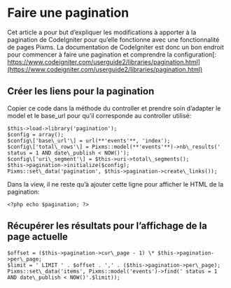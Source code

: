 # Faire une pagination

Cet article a pour but d’expliquer les modifications à apporter à la pagination de CodeIgniter pour qu’elle fonctionne avec une fonctionnalité de pages Pixms. La documentation de CodeIgniter est donc un bon endroit pour commencer à faire une pagination et comprendre la configuration[: https://www.codeigniter.com/userguide2/libraries/pagination.html](https://www.codeigniter.com/userguide2/libraries/pagination.html)

Créer les liens pour la pagination
----------------------------------

Copier ce code dans la méthode du controller et prendre soin d’adapter le model et le base\_url pour qu’il corresponde au controller utilisé:

    $this->load->library('pagination');
    $config = array();
    $config\['base\_url'\] = url(**'events'**, 'index');
    $config\['total\_rows'\] = Pixms::model(**'events'**)->nb\_results(' status = 1 AND date\_publish < NOW()');
    $config\['uri\_segment'\] = $this->uri->total\_segments();
    $this->pagination->initialize($config);
    Pixms::set\_data('pagination', $this->pagination->create\_links());

Dans la view, il ne reste qu’à ajouter cette ligne pour afficher le HTML de la pagination:

    <?php echo $pagination; ?>

Récupérer les résultats pour l’affichage de la page actuelle
------------------------------------------------------------

    $offset = ($this->pagination->cur\_page - 1) \* $this->pagination->per\_page;
    $limit = ' LIMIT ' . $offset . ',' . ($this->pagination->per\_page);
    Pixms::set\_data('items', Pixms::model('events')->find(' status = 1 AND date\_publish < NOW()'.$limit));